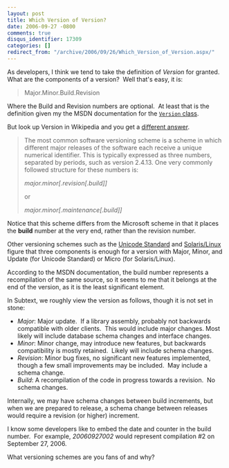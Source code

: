```yaml
---
layout: post
title: Which Version of Version?
date: 2006-09-27 -0800
comments: true
disqus_identifier: 17309
categories: []
redirect_from: "/archive/2006/09/26/Which_Version_of_Version.aspx/"
---
```


As developers, I think we tend to take the definition of *Version* for
granted.  What are the components of a version?  Well that's easy, it
is:

> Major.Minor.Build.Revision

Where the Build and Revision numbers are optional.  At least that is the
definition given my the MSDN documentation for the [`Version`
class](http://msdn2.microsoft.com/en-us/library/system.version.aspx "Version Class Documentation").

But look up Version in Wikipedia and you get a [different
answer](http://en.wikipedia.org/wiki/Version#Numeric "Numeric Version on Wikipedia").

> The most common software versioning scheme is a scheme in which
> different major releases of the software each receive a unique
> numerical identifier. This is typically expressed as three numbers,
> separated by periods, such as version 2.4.13. One very commonly
> followed structure for these numbers is:
>
> *major.minor[.revision[.build]]*
>
> or
>
> *major.minor[.maintenance[.build]]*

Notice that this scheme differs from the Microsoft scheme in that it
places the **build** number at the very end, rather than the revision
number.

Other versioning schemes such as the [Unicode
Standard](http://unicode.org/versions/ "Unicode Versioning") and
[Solaris/Linux](http://www.usenix.org/publications/library/proceedings/als00/2000papers/papers/full_papers/browndavid/browndavid_html/ "Library Interface Versioning")
figure that three components is enough for a version with Major, Minor,
and Update (for Unicode Standard) or Micro (for Solaris/Linux).

According to the MSDN documentation, the build number represents a
recompilation of the same source, so it seems to me that it belongs at
the end of the version, as it is the least significant element.

In Subtext, we roughly view the version as follows, though it is not set
in stone:

-   *Major*: Major update.  If a library assembly, probably not
    backwards compatible with older clients.  This would include major
    changes. Most likely will include database schema changes and
    interface changes.
-   *Minor*: Minor change, may introduce new features, but backwards
    compatibility is mostly retained.  Likely will include schema
    changes.
-   *Revision*: Minor bug fixes, no significant new features
    implemented, though a few small improvements may be included.  May
    include a schema change.
-   *Build*: A recompilation of the code in progress towards a
    revision.  No schema changes.

Internally, we may have schema changes between build increments, but
when we are prepared to release, a schema change between releases would
require a revision (or higher) increment.

I know some developers like to embed the date and counter in the build
number.  For example, *20060927002* would represent compilation \#2 on
September 27, 2006.

What versioning schemes are you fans of and why?

